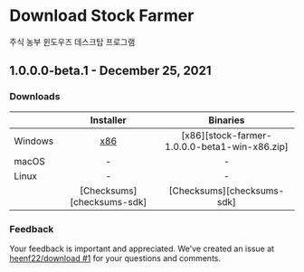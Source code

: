 # Download Stock Farmer

주식 농부 윈도우즈 데스크탑 프로그램

## 1.0.0.0-beta.1 - December 25, 2021

### Downloads

|           | Installer | Binaries |
| --------- | :-------: | :------: |
| Windows   | [x86][stock-farmer-1.0.0.0-beta1-win-x86.exe] | [x86][stock-farmer-1.0.0.0-beta1-win-x86.zip] |
| macOS     | - | - |
| Linux     | - | - |
|           | [Checksums][checksums-sdk] | [Checksums][checksums-sdk] |

### Feedback

Your feedback is important and appreciated. We've created an issue at [heenf22/download #1](https://github.com/heenf22/download/issues/1) for your questions and comments.

[//]: # ( Download link )
[stock-farmer-1.0.0.0-beta1-win-x86.exe]: https://github.com/heenf22/download/tree/main/stockfarmer/beta/setup-gtools-stockfarmer-1.0.0.0-beta1.exe
[stock-farmer-1.0.0.0-beta1-win-x64.zip]: https://github.com/heenf22/download/tree/main/stockfarmer/beta/gtools-stockfarmer-1.0.0.0-beta1.zip
